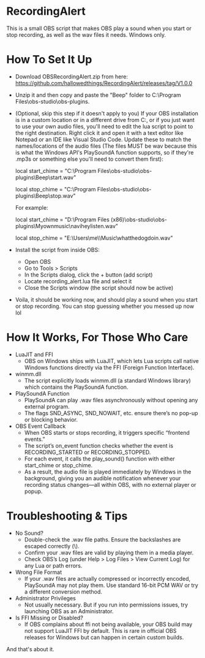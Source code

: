 # RecordingAlert
This is a small OBS script that makes OBS play a sound when you start or stop recording, as well as the wav files it needs. Windows only.

# How To Set It Up
- Download OBSRecordingAlert.zip from here: https://github.com/hallowedthings/RecordingAlert/releases/tag/V1.0.0
- Unzip it and then copy and paste the "Beep" folder to C:\Program Files\obs-studio\obs-plugins.
- (Optional, skip this step if it doesn't apply to you) If your OBS installation is in a custom location or in a different drive from C:, or if you just want to use your own audio files, you'll need to edit the lua script to point to the right destination. Right click it and open it with a text editor like Notepad or an IDE like Visual Studio Code. Update these to match the names/locations of the audio files (The files MUST be wav because this is what the Windows API's PlaySoundA function supports, so if they're .mp3s or something else you'll need to convert them first):

  local start_chime = "C:\\Program Files\\obs-studio\\obs-plugins\\Beep\\start.wav"
  
  local stop_chime  = "C:\\Program Files\\obs-studio\\obs-plugins\\Beep\\stop.wav"
  
  For example:
  
  local start_chime = "D:\\Program Files (x86)\\obs-studio\\obs-plugins\\Myownmusic\\naviheylisten.wav"
  
  local stop_chime  = "E:\\Users\\me\\\Music\\whatthedogdoin.wav"
  
- Install the script from inside OBS:
  - Open OBS
  - Go to Tools > Scripts
  - In the Scripts dialog, click the + button (add script)
  - Locate recording_alert.lua file and select it
  - Close the Scripts window (the script should now be active)
- Voila, it should be working now, and should play a sound when you start or stop recording. You can stop guessing whether you messed up now lol

# How It Works, For Those Who Care
- LuaJIT and FFI
  - OBS on Windows ships with LuaJIT, which lets Lua scripts call native Windows functions directly via the FFI (Foreign Function Interface).
- winmm.dll
  -	The script explicitly loads winmm.dll (a standard Windows library) which contains the PlaySoundA function.
- PlaySoundA Function
  - PlaySoundA can play .wav files asynchronously without opening any external program.
  - The flags SND_ASYNC, SND_NOWAIT, etc. ensure there’s no pop-up or blocking behavior.
- OBS Event Callback
  - When OBS starts or stops recording, it triggers specific “frontend events.”
  - The script’s on_event function checks whether the event is RECORDING_STARTED or RECORDING_STOPPED.
  - For each event, it calls the play_sound() function with either start_chime or stop_chime.
  - As a result, the audio file is played immediately by Windows in the background, giving you an audible notification whenever your recording status changes—all within OBS, with no external player or popup.

# Troubleshooting & Tips
- No Sound?
  - Double-check the .wav file paths. Ensure the backslashes are escaped correctly (\\).
  - Confirm your .wav files are valid by playing them in a media player.
  - Check OBS’s Log (under Help > Log Files > View Current Log) for any Lua or path errors.
- Wrong File Format
  - If your .wav files are actually compressed or incorrectly encoded, PlaySoundA may not play them. Use standard 16-bit PCM WAV or try a different conversion method.
- Administrator Privileges
  - Not usually necessary. But if you run into permissions issues, try launching OBS as an Administrator.
- Is FFI Missing or Disabled?
  - If OBS complains about ffi not being available, your OBS build may not support LuaJIT FFI by default. This is rare in official OBS releases for Windows but can happen in certain custom builds.

And that's about it.
